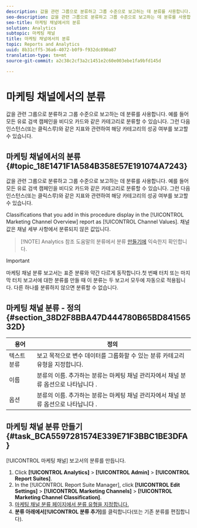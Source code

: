 ```yaml
---
description: 값을 관련 그룹으로 분류하고 그룹 수준으로 보고하는 데 분류를 사용합니다. 예를 들어 모든 유료 검색 캠페인을 비디오 카드와 같은 카테고리로 분류할 수 있습니다. 그런 다음 인스턴스(또는 클릭스루)와 같은 지표와 관련하여 해당 카테고리의 성공 여부를 보고할 수 있습니다.
seo-description: 값을 관련 그룹으로 분류하고 그룹 수준으로 보고하는 데 분류를 사용합니다. 예를 들어 모든 유료 검색 캠페인을 비디오 카드와 같은 카테고리로 분류할 수 있습니다. 그런 다음 인스턴스(또는 클릭스루)와 같은 지표와 관련하여 해당 카테고리의 성공 여부를 보고할 수 있습니다.
seo-title: 마케팅 채널에서의 분류
solution: Analytics
subtopic: 마케팅 채널
title: 마케팅 채널에서의 분류
topic: Reports and Analytics
uuid: 8b31cff5-36a6-4072-b0f9-f932dc890a87
translation-type: tm+mt
source-git-commit: a2c38c2cf3a2c1451e2c60e003ebe1fa9bfd145d

---
```



# 마케팅 채널에서의 분류

값을 관련 그룹으로 분류하고 그룹 수준으로 보고하는 데 분류를 사용합니다. 예를 들어 모든 유료 검색 캠페인을 비디오 카드와 같은 카테고리로 분류할 수 있습니다. 그런 다음 인스턴스(또는 클릭스루)와 같은 지표와 관련하여 해당 카테고리의 성공 여부를 보고할 수 있습니다.

## 마케팅 채널에서의 분류 {#topic_18E1471F1A584B358E57E191074A7243}

값을 관련 그룹으로 분류하고 그룹 수준으로 보고하는 데 분류를 사용합니다. 예를 들어 모든 유료 검색 캠페인을 비디오 카드와 같은 카테고리로 분류할 수 있습니다. 그런 다음 인스턴스(또는 클릭스루)와 같은 지표와 관련하여 해당 카테고리의 성공 여부를 보고할 수 있습니다.

Classifications that you add in this procedure display in the [!UICONTROL Marketing Channel Overview] report as [!UICONTROL Channel Values]. 채널 값은 채널 세부 사항에서 분류되지 않은 값입니다.

> [!NOTE] Analytics 참조 도움말의 분류에서 분류 [만들기에](https://marketing.adobe.com/resources/help/en_US/reference/classifications.html) 익숙한지 확인합니다.

>[!IMPORTANT]
>
>마케팅 채널 분류 보고서는 표준 분류와 약간 다르게 동작합니다.첫 번째 터치 또는 마지막 터치 보고서에 대한 분류를 만들 때 이 분류는 두 보고서 모두에 자동으로 적용됩니다. 다른 하나를 분류하지 않으면 분류할 수 없습니다.

## 마케팅 채널 분류 - 정의 {#section_38D2F8BBA47D444780B65BD84156532D}

| 용어 | 정의 |
|--- |--- |
| 텍스트 분류 | 보고 목적으로 변수 데이터를 그룹화할 수 있는 분류 카테고리 유형을 지정합니다. |
|  이름  | 분류의 이름. 추가하는 분류는 마케팅 채널 관리자에서 채널 분류 옵션으로 나타납니다 . |
| 옵션 | 분류의 이름. 추가하는 분류는 마케팅 채널 관리자에서 채널 분류 옵션으로 나타납니다 . |

## 마케팅 채널 분류 만들기 {#task_BCA5597281574E339E71F3BBC1BE3DFA}

[!UICONTROL 마케팅 채널] 보고서의 분류를 만듭니다.

1. Click **[!UICONTROL Analytics]** &gt; **[!UICONTROL Admin]** &gt; **[!UICONTROL Report Suites]**.
1. In the [!UICONTROL Report Suite Manager], click **[!UICONTROL Edit Settings]** &gt; **[!UICONTROL Marketing Channels]** &gt; **[!UICONTROL Marketing Channel Classification]**.
1. [마케팅 채널 분류 페이지에서 분류 유형을 지정합니다.](../../components/c-marketing-channels/classifictions-mchannel.md#section_38D2F8BBA47D444780B65BD84156532D)
1. **분류 아래에서[!UICONTROL 분류 추가]**&#x200B;를 클릭합니다(또는 기존 분류를 편집합니다).

